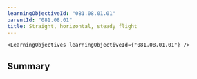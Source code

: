 ```yaml
---
learningObjectiveId: "081.08.01.01"
parentId: "081.08.01"
title: Straight, horizontal, steady flight
---
```


```tsx eval
<LearningObjectives learningObjectiveId={"081.08.01.01"} />
```

## Summary
